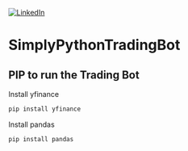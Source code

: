 [![LinkedIn][linkedin-shield]][linkedin-url]

# SimplyPythonTradingBot


## PIP to run the Trading Bot
  

Install  yfinance 
```bash
pip install yfinance
```
   
Install  pandas
```bash
pip install pandas
```



[linkedin-shield]: https://img.shields.io/badge/-LinkedIn-black.svg?style=for-the-badge&logo=linkedin&colorB=555
[linkedin-url]: https://www.linkedin.com/in/justin-bucsa